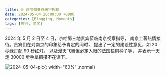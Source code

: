 ```yaml
---
title: 🤓 京哈蜀贵宾来宁视察
date: 2024-05-04 20:00:00 +0800
categories: [Blogging, Moments]
tags: [旅行, 同学]
---
```


2024 年 5 月 2 日至 4 日，京哈蜀三地贵宾莅临南京视察指导，
南京土著热情接待。贵宾们在对南京的印象给予肯定的同时，
提出了一定的建设性意见，如 20 秒绿灯配 90 秒红灯，
以及漫天飞舞但必定入眼的法国梧桐种子等，
并表示一天走 30000 步手拿把攥不在话下。

![2024-05-04-pic](../assets/img/2024-05-04-pic.jpg){: width="60%" .normal}